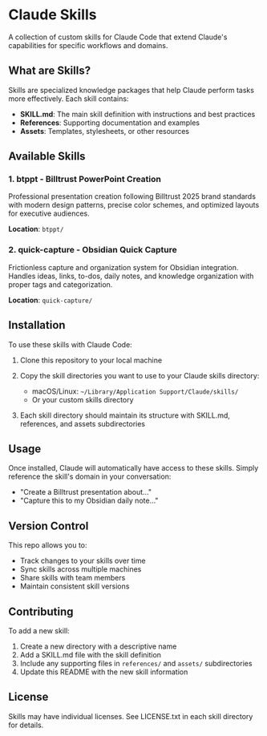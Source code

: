 # Claude Skills

A collection of custom skills for Claude Code that extend Claude's capabilities for specific workflows and domains.

## What are Skills?

Skills are specialized knowledge packages that help Claude perform tasks more effectively. Each skill contains:
- **SKILL.md**: The main skill definition with instructions and best practices
- **References**: Supporting documentation and examples
- **Assets**: Templates, stylesheets, or other resources

## Available Skills

### 1. btppt - Billtrust PowerPoint Creation
Professional presentation creation following Billtrust 2025 brand standards with modern design patterns, precise color schemes, and optimized layouts for executive audiences.

**Location**: `btppt/`

### 2. quick-capture - Obsidian Quick Capture
Frictionless capture and organization system for Obsidian integration. Handles ideas, links, to-dos, daily notes, and knowledge organization with proper tags and categorization.

**Location**: `quick-capture/`

## Installation

To use these skills with Claude Code:

1. Clone this repository to your local machine
2. Copy the skill directories you want to use to your Claude skills directory:
   - macOS/Linux: `~/Library/Application Support/Claude/skills/`
   - Or your custom skills directory

3. Each skill directory should maintain its structure with SKILL.md, references, and assets subdirectories

## Usage

Once installed, Claude will automatically have access to these skills. Simply reference the skill's domain in your conversation:
- "Create a Billtrust presentation about..."
- "Capture this to my Obsidian daily note..."

## Version Control

This repo allows you to:
- Track changes to your skills over time
- Sync skills across multiple machines
- Share skills with team members
- Maintain consistent skill versions

## Contributing

To add a new skill:
1. Create a new directory with a descriptive name
2. Add a SKILL.md file with the skill definition
3. Include any supporting files in `references/` and `assets/` subdirectories
4. Update this README with the new skill information

## License

Skills may have individual licenses. See LICENSE.txt in each skill directory for details.
